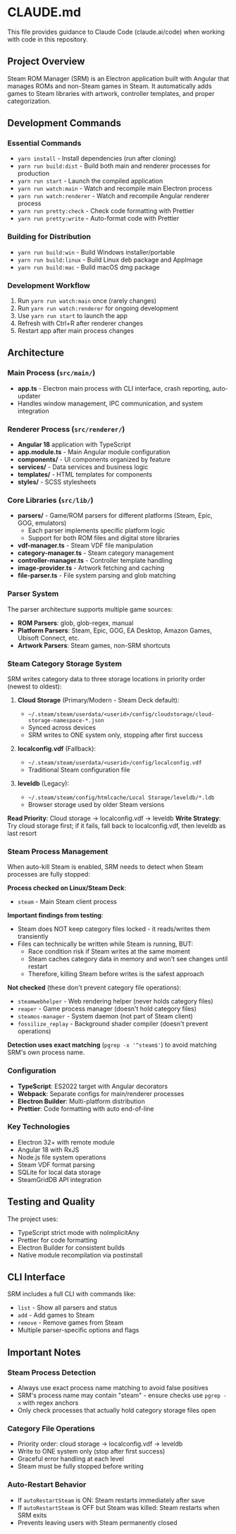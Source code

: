 # CLAUDE.md

This file provides guidance to Claude Code (claude.ai/code) when working with code in this repository.

## Project Overview

Steam ROM Manager (SRM) is an Electron application built with Angular that manages ROMs and non-Steam games in Steam. It automatically adds games to Steam libraries with artwork, controller templates, and proper categorization.

## Development Commands

### Essential Commands
- `yarn install` - Install dependencies (run after cloning)
- `yarn run build:dist` - Build both main and renderer processes for production
- `yarn run start` - Launch the compiled application
- `yarn run watch:main` - Watch and recompile main Electron process
- `yarn run watch:renderer` - Watch and recompile Angular renderer process
- `yarn run pretty:check` - Check code formatting with Prettier
- `yarn run pretty:write` - Auto-format code with Prettier

### Building for Distribution
- `yarn run build:win` - Build Windows installer/portable
- `yarn run build:linux` - Build Linux deb package and AppImage
- `yarn run build:mac` - Build macOS dmg package

### Development Workflow
1. Run `yarn run watch:main` once (rarely changes)
2. Run `yarn run watch:renderer` for ongoing development
3. Use `yarn run start` to launch the app
4. Refresh with Ctrl+R after renderer changes
5. Restart app after main process changes

## Architecture

### Main Process (`src/main/`)
- **app.ts** - Electron main process with CLI interface, crash reporting, auto-updater
- Handles window management, IPC communication, and system integration

### Renderer Process (`src/renderer/`)
- **Angular 18** application with TypeScript
- **app.module.ts** - Main Angular module configuration
- **components/** - UI components organized by feature
- **services/** - Data services and business logic
- **templates/** - HTML templates for components
- **styles/** - SCSS stylesheets

### Core Libraries (`src/lib/`)
- **parsers/** - Game/ROM parsers for different platforms (Steam, Epic, GOG, emulators)
  - Each parser implements specific platform logic
  - Support for both ROM files and digital store libraries
- **vdf-manager.ts** - Steam VDF file manipulation
- **category-manager.ts** - Steam category management
- **controller-manager.ts** - Controller template handling
- **image-provider.ts** - Artwork fetching and caching
- **file-parser.ts** - File system parsing and glob matching

### Parser System
The parser architecture supports multiple game sources:
- **ROM Parsers**: glob, glob-regex, manual
- **Platform Parsers**: Steam, Epic, GOG, EA Desktop, Amazon Games, Ubisoft Connect, etc.
- **Artwork Parsers**: Steam games, non-SRM shortcuts

### Steam Category Storage System

SRM writes category data to three storage locations in priority order (newest to oldest):

1. **Cloud Storage** (Primary/Modern - Steam Deck default):
   - `~/.steam/steam/userdata/<userid>/config/cloudstorage/cloud-storage-namespace-*.json`
   - Synced across devices
   - SRM writes to ONE system only, stopping after first success

2. **localconfig.vdf** (Fallback):
   - `~/.steam/steam/userdata/<userid>/config/localconfig.vdf`
   - Traditional Steam configuration file

3. **leveldb** (Legacy):
   - `~/.steam/steam/config/htmlcache/Local Storage/leveldb/*.ldb`
   - Browser storage used by older Steam versions

**Read Priority**: Cloud storage → localconfig.vdf → leveldb
**Write Strategy**: Try cloud storage first; if it fails, fall back to localconfig.vdf, then leveldb as last resort

### Steam Process Management

When auto-kill Steam is enabled, SRM needs to detect when Steam processes are fully stopped:

**Process checked on Linux/Steam Deck**:
- `steam` - Main Steam client process

**Important findings from testing**:
- Steam does NOT keep category files locked - it reads/writes them transiently
- Files can technically be written while Steam is running, BUT:
  - Race condition risk if Steam writes at the same moment
  - Steam caches category data in memory and won't see changes until restart
  - Therefore, killing Steam before writes is the safest approach

**Not checked** (these don't prevent category file operations):
- `steamwebhelper` - Web rendering helper (never holds category files)
- `reaper` - Game process manager (doesn't hold category files)
- `steamos-manager` - System daemon (not part of Steam client)
- `fossilize_replay` - Background shader compiler (doesn't prevent operations)

**Detection uses exact matching** (`pgrep -x '^steam$'`) to avoid matching SRM's own process name.

### Configuration
- **TypeScript**: ES2022 target with Angular decorators
- **Webpack**: Separate configs for main/renderer processes
- **Electron Builder**: Multi-platform distribution
- **Prettier**: Code formatting with auto end-of-line

### Key Technologies
- Electron 32+ with remote module
- Angular 18 with RxJS
- Node.js file system operations
- Steam VDF format parsing
- SQLite for local data storage
- SteamGridDB API integration

## Testing and Quality

The project uses:
- TypeScript strict mode with noImplicitAny
- Prettier for code formatting
- Electron Builder for consistent builds
- Native module recompilation via postinstall

## CLI Interface

SRM includes a full CLI with commands like:
- `list` - Show all parsers and status
- `add` - Add games to Steam
- `remove` - Remove games from Steam
- Multiple parser-specific options and flags

## Important Notes

### Steam Process Detection
- Always use exact process name matching to avoid false positives
- SRM's process name may contain "steam" - ensure checks use `pgrep -x` with regex anchors
- Only check processes that actually hold category storage files open

### Category File Operations
- Priority order: cloud storage → localconfig.vdf → leveldb
- Write to ONE system only (stop after first success)
- Graceful error handling at each level
- Steam must be fully stopped before writing

### Auto-Restart Behavior
- If `autoRestartSteam` is ON: Steam restarts immediately after save
- If `autoRestartSteam` is OFF but Steam was killed: Steam restarts when SRM exits
- Prevents leaving users with Steam permanently closed
